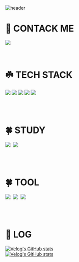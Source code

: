 
![header](https://capsule-render.vercel.app/api?type=waving&color=0:2EAC3D,100:7DC1E1&height=250&section=header&text=import%20%20com.LING_LING&fontSize=50)

# 🌱 CONTACK ME
<img src="https://img.shields.io/badge/KakaoMail-FFE01B?style=flat&logo=gmail&logoColor=white"/>
<br><br><br>

# ☘️ TECH STACK
<div align=left>
  <img src="https://img.shields.io/badge/Java-FFE01B?style=flat-square&logo=coffeescript&logoColor=white"/>
  <img src="https://img.shields.io/badge/Spring-11D057F?style=flat-square&logo=Spring&logoColor=white"/>
  <img src="https://img.shields.io/badge/MySQL-0099ff?style=flat-square&logo=mysql&logoColor=white"/>
  <img src="https://img.shields.io/badge/JavaScript-ffcc00?style=flat-square&logo=javascript&logoColor=white"/>
  <img src="https://img.shields.io/badge/HTML5-E34F26?style=flat-square&logo=html5&logoColor=white"/>
</div>
<br><br><br>

# 🍀 STUDY
<div align=left> 
  <img src="https://img.shields.io/badge/SpringSecurity-11D057?style=flat-square&logo=springsecurity&logoColor=white"/>&nbsp;
  <img src="https://img.shields.io/badge/AWS-ff9900?style=flat-square&logo=amazonaws&logoColor=white"/>&nbsp;
</div>
<br><br><br>

# 🍀 TOOL
<div align=left>
  <img src="https://img.shields.io/badge/Git-595959?style=flat-square&logo=git&logoColor=white"/>&nbsp;
  <img src="https://img.shields.io/badge/GitHub-4d4d4d?style=flat-square&logo=github&logoColor=white"/>&nbsp;
  <img src="https://img.shields.io/badge/Eclipse-5900b3?style=flat-square&logo=eclipseide&logoColor=white"/>&nbsp;
</div>
<br><br><br>

# 🌱 LOG
[![Velog's GitHub stats](https://velog-readme-stats.vercel.app/api/badge?name=lingling_23)](https://velog.io/@lingling_23) <br>
[![Velog's GitHub stats](https://velog-readme-stats.vercel.app/api?name=lingling_23)](https://github.com/eungyeole/velog-readme-stats)
